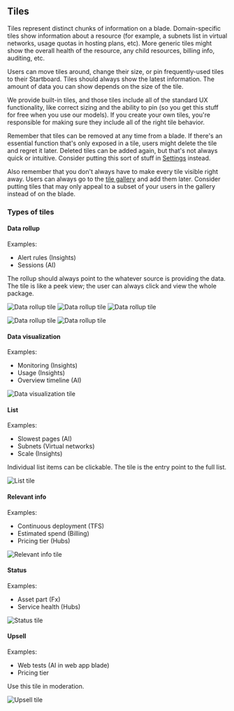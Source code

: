 
<tags
    ms.service="portalfx"
    ms.workload="portalfx"
    ms.tgt_pltfrm="portalfx"
    ms.devlang="portalfx"
    ms.topic="get-started-article"
    ms.date="07/16/2015" 
    ms.author="mattshel"/>    

<a name="tiles"></a>
## Tiles ##

Tiles represent distinct chunks of information on a blade. Domain-specific tiles show information about a resource (for example, a subnets list in virtual networks, usage quotas in hosting plans, etc). More generic tiles might show the overall health of the resource, any child resources, billing info, auditing, etc. 

Users can move tiles around, change their size, or pin frequently-used tiles to their Startboard. Tiles should always show the latest information. The amount of data you can show depends on the size of the tile.

We provide built-in tiles, and those tiles include all of the standard UX functionality, like correct sizing and the ability to pin (so you get this stuff for free when you use our models). If you create your own tiles, you're responsible for making sure they include all of the right tile behavior.

Remember that tiles can be removed at any time from a blade. If there's an essential function that's only exposed in a tile, users might delete the tile and regret it later. Deleted tiles can be added again, but that's not always quick or intuitive. Consider putting this sort of stuff in [Settings](portalfx-ux-settings) instead. 

Also remember that you don't always have to make every tile visible right away. Users can always go to the [tile gallery](portalfx-ux-tile-gallery) and add them later. Consider putting tiles that may only appeal to a subset of your users in the gallery instead of on the blade. 

<a name="tiles-types-of-tiles"></a>
### Types of tiles ###

<a name="tiles-types-of-tiles-data-rollup"></a>
#### Data rollup ####

Examples: 

- Alert rules (Insights)
- Sessions (AI)

The rollup should always point to the whatever source is providing the data. The tile is like a peek view; the user can always click and view the whole package.

![Data rollup tile][data_rollup]
![Data rollup tile][rollup]
![Data rollup tile][rollup_large]

![Data rollup tile][rollup_xl]
![Data rollup tile][rollup_rg]

<a name="tiles-types-of-tiles-data-visualization"></a>
#### Data visualization ####

Examples:

- Monitoring (Insights)
- Usage (Insights)
- Overview timeline (AI)

![Data visualization tile][data_visualization]

<a name="tiles-types-of-tiles-list"></a>
#### List ####

Examples: 

- Slowest pages (AI)
- Subnets (Virtual networks)
- Scale (Insights)

Individual list items can be clickable. The tile is the entry point to the full list.

![List tile][List]

<a name="tiles-types-of-tiles-relevant-info"></a>
#### Relevant info ####

Examples:

- Continuous deployment (TFS)
- Estimated spend (Billing)
- Pricing tier (Hubs)

![Relevant info tile][Relevant_info]

<a name="tiles-types-of-tiles-status"></a>
#### Status ####

Examples:

- Asset part (Fx)
- Service health (Hubs)

![Status tile][Status]

<a name="tiles-types-of-tiles-upsell"></a>
#### Upsell ####

Examples:

- Web tests (AI in web app blade)
- Pricing tier

Use this tile in moderation. 

![Upsell tile][Upsell]

[data_rollup]: ../media/portalfx-ux-tiles/alert_rules.png
[rollup]: ../media/portalfx-ux-tiles/rollup.png
[rollup_large]: ../media/portalfx-ux-tiles/rollup_large.png
[rollup_xl]: ../media/portalfx-ux-tiles/rollup_xl.png
[rollup_rg]: ../media/portalfx-ux-tiles/rollup_rg.png
[data_visualization]: ../media/portalfx-ux-tiles/line_chart.png
[List]: ../media/portalfx-ux-tiles/scale.png
[Status]: ../media/portalfx-ux-tiles/status.png
[Relevant_info]: ../media/portalfx-ux-tiles/Relevant_info.JPG
[Upsell]: ../media/portalfx-ux-tiles/Upsell.JPG










